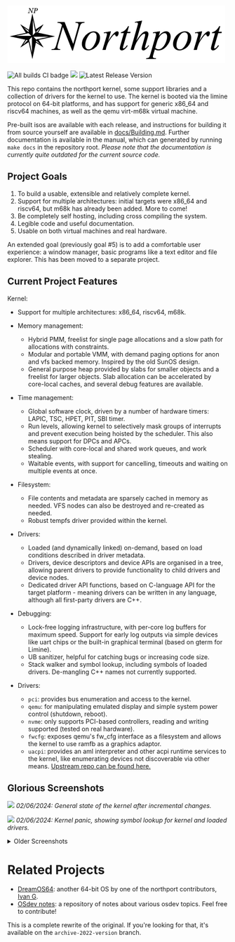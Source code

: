 ![Huge stylish northport banner](docs/images/banner.png)

![All builds CI badge](https://github.com/DeanoBurrito/northport/actions/workflows/build-tests.yml/badge.svg) ![](https://tokei.rs/b1/github/DeanoBurrito/northport?category=code)
![Latest Release Version](https://img.shields.io/github/v/tag/deanoburrito/northport?label=Latest%20Release&style=plastic)

This repo contains the northport kernel, some support libraries and a collection of drivers for the kernel to use. The kernel is booted via the limine protocol on 64-bit platforms, and has support for generic x86_64 and riscv64 machines, as well as the qemu virt-m68k virtual machine.

Pre-built isos are available with each release, and instructions for building it from source yourself are available in [docs/Building.md](docs/Building.md). Further documentation is available in the manual, which can generated by running `make docs` in the repository root. *Please note that the documentation is currently quite outdated for the current source code.*

## Project Goals
1) To build a usable, extensible and relatively complete kernel.
2) Support for multiple architectures: initial targets were x86_64 and riscv64, but m68k has already been added. More to come!
3) Be completely self hosting, including cross compiling the system.
4) Legible code and useful documentation.
5) Usable on both virtual machines and real hardware.

An extended goal (previously goal #5) is to add a comfortable user experience: a window manager, basic programs like a text editor and file explorer. This has been moved to a separate project.

## Current Project Features
Kernel:
- Support for multiple architectures: x86_64, riscv64, m68k.
- Memory management:
    - Hybrid PMM, freelist for single page allocations and a slow path for allocations with constraints.
    - Modular and portable VMM, with demand paging options for anon and vfs backed memory. Inspired by the old SunOS design.
    - General purpose heap provided by slabs for smaller objects and a freelist for larger objects. Slab allocation can be accelerated by core-local caches, and several debug features are available.
- Time management:
    - Global software clock, driven by a number of hardware timers: LAPIC, TSC, HPET, PIT, SBI timer.
    - Run levels, allowing kernel to selectively mask groups of interrupts and prevent execution being hoisted by the scheduler. This also means support for DPCs and APCs.
    - Scheduler with core-local and shared work queues, and work stealing.
    - Waitable events, with support for cancelling, timeouts and waiting on multiple events at once.
- Filesystem:
    - File contents and metadata are sparsely cached in memory as needed. VFS nodes can also be destroyed and re-created as needed.
    - Robust tempfs driver provided within the kernel.
- Drivers:
    - Loaded (and dynamically linked) on-demand, based on load conditions described in driver metadata.
    - Drivers, device descriptors and device APIs are organised in a tree, allowing parent drivers to provide functionality to child drivers and device nodes.
    - Dedicated driver API functions, based on C-language API for the target platform - meaning drivers can be written in any language, although all first-party drivers are C++.
- Debugging:
    - Lock-free logging infrastructure, with per-core log buffers for maximum speed. Support for early log outputs via simple devices like uart chips or the built-in graphical terminal (based on gterm for Limine).
    - UB sanitizer, helpful for catching bugs or increasing code size.
    - Stack walker and symbol lookup, including symbols of loaded drivers. De-mangling C++ names not currently supported.

- Drivers:
    - `pci`: provides bus enumeration and access to the kernel.
    - `qemu`: for manipulating emulated display and simple system power control (shutdown, reboot).
    - `nvme`: only supports PCI-based controllers, reading and writing supported (tested on real hardware).
    - `fwcfg`: exposes qemu's fw_cfg interface as a filesystem and allows the kernel to use ramfb as a graphics adaptor.
    - `uacpi`: provides an aml interpreter and other acpi runtime services to the kernel, like enumerating devices not discoverable via other means. [Upstream repo can be found here.](https://github.com/UltraOS/uACPI)

## Glorious Screenshots

![](https://github.com/DeanoBurrito/northport/assets/12033165/f45c2584-d916-4b46-8f45-dd277d8843d4)
*02/06/2024: General state of the kernel after incremental changes.*

![](https://github.com/DeanoBurrito/northport/assets/12033165/834686bb-0978-4ecd-9f97-d54869f21f16)
*02/06/2024: Kernel panic, showing symbol lookup for kernel and loaded drivers.*

<details>
<summary>Older Screenshots</summary>

![](https://github.com/DeanoBurrito/northport/assets/12033165/1446c6a7-2cf7-4031-93cd-eac6a164ed8b)
*02/06/2024: Driver tree being shown after booting on my framework 13*

![](https://github.com/DeanoBurrito/northport/assets/12033165/4ae74153-07c7-4896-846d-ead44fc956fe)
*14/02/2024: Status bar showing virtual memory and driver statistics*

![](https://github.com/DeanoBurrito/northport/assets/12033165/bc3cb9a0-5911-46a0-9837-e76a1f9ea86d)
*14/02/2024: Device node tree being printed shortly after adding the IO manager.*

![](https://github.com/DeanoBurrito/northport/assets/12033165/95c61e2b-3c8e-435c-8ee4-6e066e29fb0a)
*11/10/2023: Kernel panic while loading a malformed driver from the initdisk.*

![](https://user-images.githubusercontent.com/12033165/202898511-7e10e72c-6cfa-4f30-b7a5-3173dac36199.png)
*20/11/2022: x86 and riscv kernels running side by side in qemu.*
</details>

# Related Projects
- [DreamOS64](https://github.com/dreamos82/Dreamos64): another 64-bit OS by one of the northport contributors, [Ivan G](https://github.com/dreamos82). 
- [OSdev notes](https://github.com/dreamportdev/Osdev-Notes): a repository of notes about various osdev topics. Feel free to contribute!

This is a complete rewrite of the original. If you're looking for that, it's available on the `archive-2022-version` branch.
